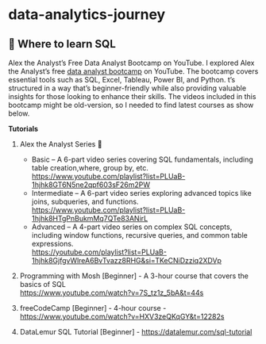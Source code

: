 # data-analytics-journey

## 📕 Where to learn SQL

Alex the Analyst’s Free Data Analyst Bootcamp on YouTube. I explored Alex the Analyst’s free <a href="https://www.youtube.com/playlist?list=PLUaB-1hjhk8FE_XZ87vPPSfHqb6OcM0cF">data analyst bootcamp</a> on YouTube. The bootcamp covers essential tools such as SQL, Excel, Tableau, Power BI, and Python. t’s structured in a way that’s beginner-friendly while also providing valuable insights for those looking to enhance their skills. The videos included in this bootcamp might be old-version, so I needed to find latest courses as show below.

**Tutorials**
1. Alex the Analyst Series 💟
   - Basic – A 6-part video series covering SQL fundamentals, including table creation,where, group by, etc. <br> https://www.youtube.com/playlist?list=PLUaB-1hjhk8GT6N5ne2qpf603sF26m2PW
   - Intermediate – A 6-part video series exploring advanced topics like joins, subqueries, and functions. <br> https://www.youtube.com/playlist?list=PLUaB-1hjhk8HTgPnBukmMq7QTe83ANirL
   - Advanced – A 4-part video series on complex SQL concepts, including window functions, recursive queries, and common table expressions. <br> https://youtube.com/playlist?list=PLUaB-1hjhk8GjfgvWlreA6BvTvazz8RHG&si=TKeCNiDzziq2XDVp

2. Programming with Mosh [Beginner] - A 3-hour course that covers the basics of SQL <br>
https://www.youtube.com/watch?v=7S_tz1z_5bA&t=44s

3. freeCodeCamp [Beginner] - 4-hour course - https://www.youtube.com/watch?v=HXV3zeQKqGY&t=12282s
4. DataLemur SQL Tutorial [Beginner] - https://datalemur.com/sql-tutorial
